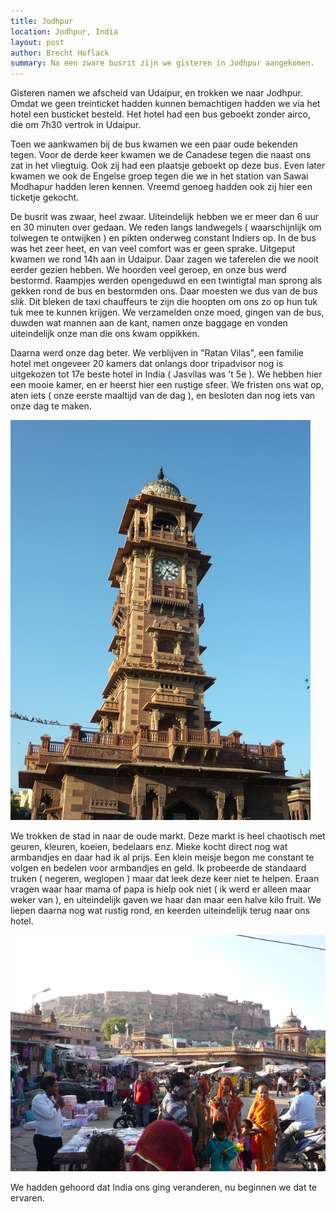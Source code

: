 ```yaml
---
title: Jodhpur
location: Jodhpur, India
layout: post
author: Brecht Hoflack
summary: Na een zware busrit zijn we gisteren in Jodhpur aangekomen.
---
```

Gisteren namen we afscheid van Udaipur,  en trokken we naar Jodhpur.  Omdat we geen treinticket hadden kunnen bemachtigen hadden we via het hotel een busticket besteld.  Het hotel had een bus geboekt zonder airco,  die om 7h30 vertrok in Udaipur.

Toen we aankwamen bij de bus kwamen we een paar oude bekenden tegen.  Voor de derde keer kwamen we de Canadese tegen die naast ons zat in het vliegtuig.  Ook zij had een plaatsje geboekt op deze bus.  Even later kwamen we ook de Engelse groep tegen die we in het station van Sawai Modhapur hadden leren kennen.  Vreemd genoeg hadden ook zij hier een ticketje gekocht.

De busrit was zwaar,  heel zwaar.  Uiteindelijk hebben we er meer dan 6 uur en 30 minuten over gedaan.  We reden langs landwegels ( waarschijnlijk om tolwegen te ontwijken ) en pikten onderweg constant Indiers op.  In de bus was het zeer heet,  en van veel comfort was er geen sprake.  Uitgeput kwamen we rond 14h aan in Udaipur.  Daar zagen we taferelen die we nooit eerder gezien hebben.  We hoorden veel geroep,  en onze bus werd bestormd.  Raampjes werden opengeduwd en een twintigtal man sprong als gekken rond de bus en bestormden ons.  Daar moesten we dus van de bus *slik*.  Dit bleken de taxi chauffeurs te zijn die hoopten om ons zo op hun tuk tuk mee te kunnen krijgen.  We verzamelden onze moed,  gingen van de bus,  duwden wat mannen aan de kant,  namen onze baggage en vonden uiteindelijk onze man die ons kwam oppikken.

Daarna werd onze dag beter.  We verblijven in "Ratan Vilas",  een familie hotel met ongeveer 20 kamers dat onlangs door tripadvisor nog is uitgekozen tot 17e beste hotel in India ( Jasvilas was 't 5e ).  We hebben hier een mooie kamer,  en er heerst hier een rustige sfeer.  We fristen ons wat op,  aten iets ( onze eerste maaltijd van de dag ),  en besloten dan nog iets van onze dag te maken.

![De klok op de oude markt](/images/2011-11-12/P1040040.JPG.jpg)

We trokken de stad in naar de oude markt.  Deze markt is heel chaotisch met geuren,  kleuren,  koeien,  bedelaars enz.  Mieke kocht direct nog wat armbandjes en daar had ik al prijs.  Een klein meisje begon me constant te volgen en bedelen voor armbandjes en geld.  Ik probeerde de standaard truken ( negeren, weglopen ) maar dat leek deze keer niet te helpen.  Eraan vragen waar haar mama of papa is hielp ook niet ( ik werd er alleen maar weker van ),  en uiteindelijk gaven we haar dan maar een halve kilo fruit.  We liepen daarna nog wat rustig rond,  en keerden uiteindelijk terug naar ons hotel.

![De chaotische markt](/images/2011-11-12/P1040042.JPG.jpg)

We hadden gehoord dat India ons ging veranderen,  nu beginnen we dat te ervaren.

